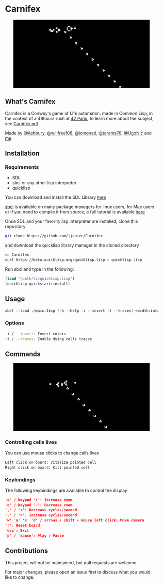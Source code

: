 # Carnifex

<p align="center">
<img src="imgs/1.gif">
</p>

## What's Carnifex

Carnifex is a Conway's game of Life automaton, made in Common Lisp, in the context of a 48hours rush at [42 Paris](https://42.fr), to learn more about the subject, see [Carnifex.pdf](https://github.com/jjaniec/Carniflex/blob/master/Carniflex.pdf)

Made by [@Ashbury](https://github.com/Ashbury), [@willfree108](https://github.com/willfree108), [@iomonad](https://github.com/iomonad), [@tarama78](https://github.com/tarama78), [@UgoNic](https://github.com/UgoNic) and [me](https://github.com/jjaniec)

## Installation

### Requirements
* SDL
* sbcl or any other lisp interpreter
* quicklisp

You can download and install the SDL Library [here](https://www.libsdl.org/download-2.0.php)

[sbcl](http://www.sbcl.org/) is available on many package managers for linux users, for Mac users or if you need to compile it from source, a full tutorial is available [here](http://www.sbcl.org/getting.html) 

Once SDL and your favority lisp interpreter are installed, clone this repository
```bash
git clone https://github.com/jjaniec/Carnifex
```

and download the quicklisp library manager in the cloned directory

```bash
cd Carnifex
curl https://beta.quicklisp.org/quicklisp.lisp > quicklisp.lisp
```

Run sbcl and type in the following:
```cl
(load "/path/to/quicklisp.lisp")
(quicklisp-quickstart:install)
```

## Usage

```cl
sbcl --load ./main.lisp [-h --help -i --invert -t --traces] <width:int> <height:int>
```

### Options

```bash
-i / --invert: Invert colors
-t / --traces: Enable dying cells traces
```

## Commands

<p align="center">
<img src="imgs/2.gif">
</p>

### Controlling cells lives

You can use mouse clicks to change cells lives

```bash
Left click on board: Vitalize pointed cell
Right click on board: Kill pointed cell
```

### Keybindings

The following keybindings are available to control the display

```json
'e' / keypad '+': Increase zoom
'q' / keypad '-': Decrease zoom
',' / '<': Decrease cycles/second
'.' / '>': Increase cycles/second
'w' 'a' 's' 'd' / arrows / shift + mouse left click: Move camera
'r': Reset board
'esc': Exit
'p' / 'space': Play / Pause 
```

## Contributions

This project will not be maintained, but pull requests are welcome. 

For major changes, please open an issue first to discuss what you would like to change.
